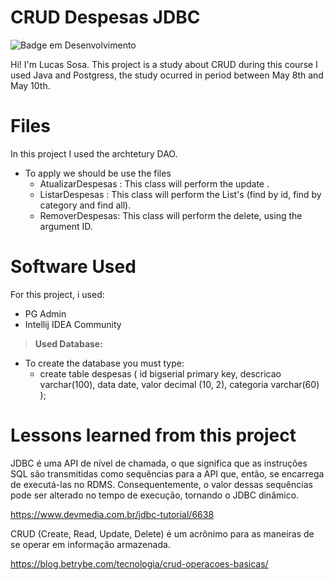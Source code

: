 # CRUD Despesas JDBC
![Badge em Desenvolvimento](http://img.shields.io/static/v1?label=COURSE&message=CLOSE&color=RED&style=for-the-badge)

Hi! I'm Lucas Sosa. This project is a study about CRUD during this course I used Java and Postgress, the study ocurred in period between May 8th and May 10th.

# Files

In this project I used the archtetury DAO.
- To apply we should be use the files
	-	AtualizarDespesas : This class will perform the update .
	-	ListarDespesas		:  This class will perform the List's (find by id, find by category and find all).
	-	RemoverDespesas:  This class will perform the delete, using the argument ID.

# Software Used

For this project, i used:

 - PG Admin
 - Intellij IDEA Community

> **Used Database:** 

 - To create the database you must type:
	 - create table despesas (
		id bigserial primary key,
		descricao varchar(100),
		data date,
		valor decimal (10, 2),
		categoria varchar(60)
);

# Lessons learned from this project

JDBC é uma API de nível de chamada,
o que significa que as instruções SQL
são transmitidas como sequências para a API que, então,
se encarrega de executá-las no RDMS. Consequentemente, 
o valor dessas sequências pode ser alterado no tempo de execução, 
tornando o JDBC dinâmico.

https://www.devmedia.com.br/jdbc-tutorial/6638

CRUD (Create, Read, Update, Delete) 
é um acrônimo para as maneiras de se operar em informação armazenada.

https://blog.betrybe.com/tecnologia/crud-operacoes-basicas/
